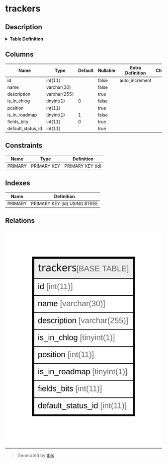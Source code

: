 # trackers

## Description

<details>
<summary><strong>Table Definition</strong></summary>

```sql
CREATE TABLE `trackers` (
  `id` int(11) NOT NULL AUTO_INCREMENT,
  `name` varchar(30) NOT NULL DEFAULT '',
  `description` varchar(255) DEFAULT NULL,
  `is_in_chlog` tinyint(1) NOT NULL DEFAULT '0',
  `position` int(11) DEFAULT NULL,
  `is_in_roadmap` tinyint(1) NOT NULL DEFAULT '1',
  `fields_bits` int(11) DEFAULT '0',
  `default_status_id` int(11) DEFAULT NULL,
  PRIMARY KEY (`id`)
) ENGINE=InnoDB DEFAULT CHARSET=latin1
```

</details>

## Columns

| Name | Type | Default | Nullable | Extra Definition | Children | Parents | Comment |
| ---- | ---- | ------- | -------- | --------------- | -------- | ------- | ------- |
| id | int(11) |  | false | auto_increment |  |  |  |
| name | varchar(30) |  | false |  |  |  |  |
| description | varchar(255) |  | true |  |  |  |  |
| is_in_chlog | tinyint(1) | 0 | false |  |  |  |  |
| position | int(11) |  | true |  |  |  |  |
| is_in_roadmap | tinyint(1) | 1 | false |  |  |  |  |
| fields_bits | int(11) | 0 | true |  |  |  |  |
| default_status_id | int(11) |  | true |  |  |  |  |

## Constraints

| Name | Type | Definition |
| ---- | ---- | ---------- |
| PRIMARY | PRIMARY KEY | PRIMARY KEY (id) |

## Indexes

| Name | Definition |
| ---- | ---------- |
| PRIMARY | PRIMARY KEY (id) USING BTREE |

## Relations

![er](trackers.svg)

---

> Generated by [tbls](https://github.com/k1LoW/tbls)
